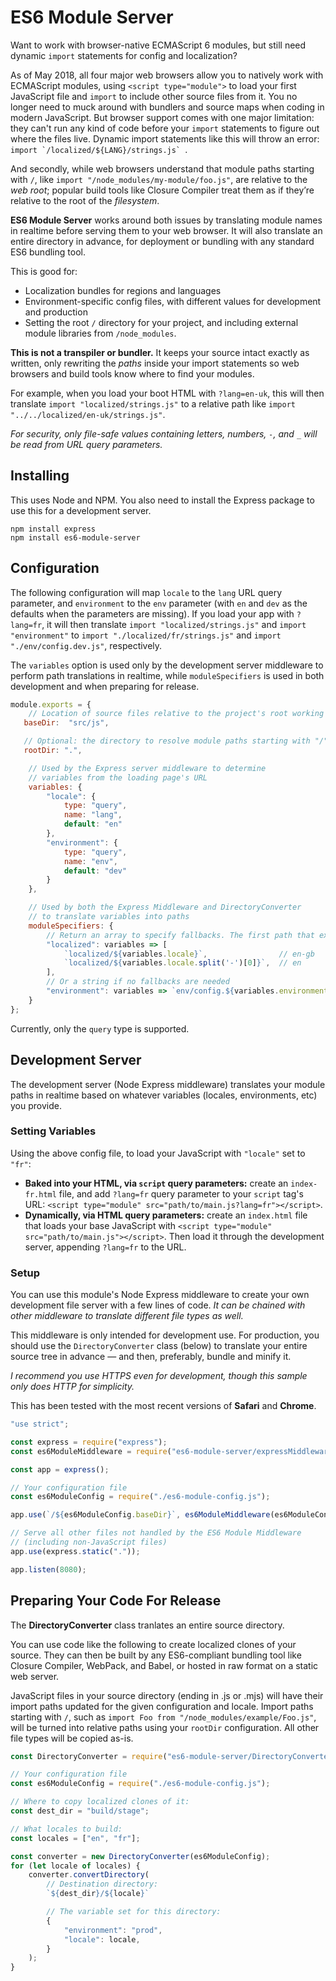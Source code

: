# ES6 Module Server

Want to work with browser-native ECMAScript 6 modules, but still need dynamic `import` statements for config and localization?

As of May 2018, all four major web browsers allow you to natively work with ECMAScript modules, using `<script type="module">` to load your first JavaScript file and `import` to include other source files from it. You no longer need to muck around with bundlers and source maps when coding in modern JavaScript. But browser support comes with one major limitation: they can't run any kind of code before your `import` statements to figure out where the files live. Dynamic import statements like this will throw an error: ``import `/localized/${LANG}/strings.js` ``.

And secondly, while web browsers understand that module paths starting with `/`, like `import "/node_modules/my-module/foo.js"`, are relative to the _web root_; popular build tools like Closure Compiler treat them as if they’re relative to the root of the _filesystem_.

**ES6 Module Server** works around both issues by translating module names in realtime before serving them to your web browser. It will also translate an entire directory in advance, for deployment or bundling with any standard ES6 bundling tool.

This is good for:

 * Localization bundles for regions and languages
 * Environment-specific config files, with different values for development and production
 * Setting the root `/` directory for your project, and including external module libraries from `/node_modules`.

**This is not a transpiler or bundler.** It keeps your source intact exactly as written, only rewriting the _paths_ inside your import statements so web browsers and build tools know where to find your modules.

For example, when you load your boot HTML with `?lang=en-uk`, this will then translate `import "localized/strings.js"` to a relative path like `import "../../localized/en-uk/strings.js"`.

_For security, only file-safe values containing letters, numbers, `-`, and `_` will be read from URL query parameters._

## Installing

This uses Node and NPM. You also need to install the Express package to use this for a development server.

```
npm install express
npm install es6-module-server
```

## Configuration

The following configuration will map `locale` to the `lang` URL query parameter, and `environment` to the `env` parameter (with `en` and `dev` as the defaults when the parameters are missing). If you load your app with `?lang=fr`, it will then translate `import "localized/strings.js"` and `import "environment"` to  `import "./localized/fr/strings.js"` and `import "./env/config.dev.js"`, respectively.

The `variables` option is used only by the development server middleware to perform path translations in realtime, while `moduleSpecifiers` is used in both development and when preparing for release.

```js
module.exports = {
    // Location of source files relative to the project's root working directory
   baseDir:  "src/js",

   // Optional: the directory to resolve module paths starting with "/". Defaults to ".".
   rootDir: ".",

    // Used by the Express server middleware to determine
    // variables from the loading page's URL
    variables: {
        "locale": {
            type: "query",
            name: "lang",
            default: "en"
        },
        "environment": {
            type: "query",
            name: "env",
            default: "dev"
        }
    },

    // Used by both the Express Middleware and DirectoryConverter
    // to translate variables into paths
    moduleSpecifiers: {
        // Return an array to specify fallbacks. The first path that exists will be used.
        "localized": variables => [
            `localized/${variables.locale}`,                // en-gb
            `localized/${variables.locale.split('-')[0]}`,  // en
        ],
        // Or a string if no fallbacks are needed
        "environment": variables => `env/config.${variables.environment}.js`,
    }
};
```

Currently, only the `query` type is supported.


## Development Server

The development server (Node Express middleware) translates your module paths in realtime based on whatever variables (locales, environments, etc) you provide.

### Setting Variables

Using the above config file, to load your JavaScript with `"locale"` set to `"fr"`:

 * **Baked into your HTML, via `script` query parameters:** create an `index-fr.html` file, and add `?lang=fr` query parameter to your `script` tag's URL: `<script type="module" src="path/to/main.js?lang=fr"></script>`.
 * **Dynamically, via HTML query parameters:** create an `index.html` file that loads your base JavaScript with `<script type="module" src="path/to/main.js"></script>`. Then load it through the development server, appending `?lang=fr` to the URL.

### Setup

You can use this module's Node Express middleware to create your own development file server with a few lines of code. _It can be chained with other middleware to translate different file types as well._

This middleware is only intended for development use. For production, you should use the `DirectoryConverter` class (below) to translate your entire source tree in advance — and then, preferably, bundle and minify it.

_I recommend you use HTTPS even for development, though this sample only does HTTP for simplicity._

This has been tested with the most recent versions of **Safari** and **Chrome**.

```js
"use strict";

const express = require("express");
const es6ModuleMiddleware = require("es6-module-server/expressMiddleware.js");

const app = express();

// Your configuration file
const es6ModuleConfig = require("./es6-module-config.js");

app.use(`/${es6ModuleConfig.baseDir}`, es6ModuleMiddleware(es6ModuleConfig);

// Serve all other files not handled by the ES6 Module Middleware
// (including non-JavaScript files)
app.use(express.static("."));

app.listen(8080);

```

## Preparing Your Code For Release

The **DirectoryConverter** class tranlates an entire source directory.

You can use code like the following to create localized clones of your source. They can then be built by any ES6-compliant bundling tool like Closure Compiler, WebPack, and Babel, or hosted in raw format on a static web server.

JavaScript files in your source directory (ending in .js or .mjs) will have their import paths updated for the given configuration and locale. Import paths starting with `/`, such as `import Foo from "/node_modules/example/Foo.js"`, will be turned into relative paths using your `rootDir` configuration. All other file types will be copied as-is.

```js
const DirectoryConverter = require("es6-module-server/DirectoryConverter.js");

// Your configuration file
const es6ModuleConfig = require("./es6-module-config.js");

// Where to copy localized clones of it:
const dest_dir = "build/stage";

// What locales to build:
const locales = ["en", "fr"];

const converter = new DirectoryConverter(es6ModuleConfig);
for (let locale of locales) {
    converter.convertDirectory(
        // Destination directory:
        `${dest_dir}/${locale}`

        // The variable set for this directory:
        {
            "environment": "prod",
            "locale": locale,
        }
    );
}
```